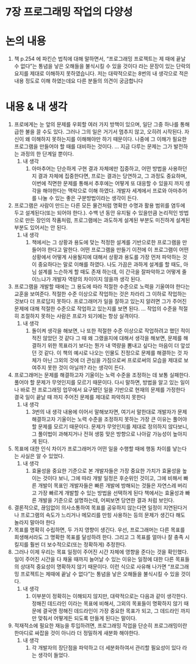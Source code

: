 # 7장 프로그래밍 작업의 다양성

# 논의 내용

1. 책 p.254 에 파킨슨 법칙에 대해 말하면서, “프로그래밍 프로젝트는 제 때에 끝날 수 없다”는 통념을 낳은 오해들을 불식시킬 수 있을 것이다 라는 문장이 있는 단락의 요지를 제대로 이해하지 못하였습니다. 저는 대략적으로는 8번의 내 생각으로 적은 내용 정도로 이해 하였는데요 다른 분들의 의견이 궁금합니다

# 내용 & 내 생각

1. 프로에게는 눈 앞의 문제를 우회할 여러 가지 방책이 있으며, 일단 그중 하나를 통해 급한 불을 끌 수도 있다. 그러나 그의 일은 거기서 멈추지 않고, 오히려 시작된다. 자신이 왜 이해하지 못하는지를 이해해야만 하기 때문이다. 나중에 그 이해가 필요한 프로그램을 만들어야 할 때를 대비하는 것이다. … 지금 다루는 문제는 그가 발전하는 과정의 한 단계일 뿐이다.
    1. 내 생각
        1. 아마추어는 단순하게 구현 결과 자체에만 집중하고, 어떤 방법을 사용하던지 결과 자체에 집중한다면, 프로는 결과는 당연하고, 그 과정도 중요하며, 이번에 직면한 문제를 통해서 추후에는 어떻게 또 대응할 수 있을지 까지 생각을 해야한다는 맥락으로 이해 하였다. 개발자 세계에서 프로와 아마추어를 나눌 수 있는 좋은 구분방법이라는 생각이 든다.
2. 프로그램은 사람이 만드는 다른 모든 물건처럼 명확한 수명과 활용 범위를 염두에 두고 설계된다(또는 되어야 한다.). 수백 년 동안 유지될 수 있을만큼 논리적인 방법으로 만든 장인의 작품처럼, 프로그램에는 과도하게 설계된 부분도 미진하게 설계된 부분도 있어서는 안 된다.
    1. 내 생각
        1. 책에서는 그 상황과 용도에 맞는 적정한 설계를 기반으로한 프로그램을 만들어야 한다고 말한다. 어떤 프로그램을 만들기 이전에 이 프로그램이 어떤 상황에서 어떻게 사용될지에 대해서 상황과 용도를 가장 먼저 파악하는 것이 중요하다는 말로 이해를 하였다. 나도 가끔은 과하게 설계를 할 때도, 아님 설계를 느슨하게 할 때도 존재 하는데, 이 간극을 잘파악하고 어떻게 줄이느냐가 개발자 역량의 차이이지 않을까 생각 된다.
3. 프로그램을 개발할 때에는 그 용도에 따라 적절한 수준으로 노력을 기울여야 한다는 교훈을 보여준다. 적절한 수준 이상으로 작업하는 것은 차라리 그 이하로 작업하는 것보다 더 프로답지 못하다. 프로그래머가 일을 잘하고 있는지 알려면 그가 주어진 문제에 대해 적절한 수준으로 작업하고 있는지를 보면 된다. … 작업의 수준을 적절히 조절하지 못하는 사람은 프로가 되기에는 항상 실격이다.
    1. 내 생각
        1. 돌이켜 생각을 해보면, 나 또한 적절한 수준 이상으로 작업하려고 했던 적이 적진 않았던 것 같다 그 때 왜 그랬을지에 대해서 생각을 해보면, 문제를 해결하기 위한 목표라기 보다는 뭔가 내 역량을 뽐내고 싶다는 마음이 더 앞섰던 것 같다. 이 책의 예시로 나오는 인물도 진정으로 문제를 해결하는 것 자체가 아닌 그외의 것에 더 관심을 가짐으로써 프로로써의 모습을 제대로 보여주지 못한 것이 아닐까? 라는 생각이 든다.
4. 프로그래머는 문제를 해결하고자 기울이는 노력 수준을 조정하는 데 보통 실패한다. 풀어야 할 문제가 무엇인지를 모르기 때문이다. 다시 말하면, 방법을 알고 있는 일이나 바로 전 프로그래밍 업무에서 요구됐던 일을 기반으로 현재의 문제를 가정한다 결국 일이 끝날 때 까지 주어진 문제를 제대로 파악하지 못한다
    1. 내 생각
        1. 3번의 내 생각 내용에 이어서 말해보자면, 여기서 말한대로 개발자가 문제 해결하고자 기울이는 노력 수준을 조정하지 못하는 가장 큰 이유는 풀어야 할 문제를 모르기 때문이다. 문제가 무엇인지를 제대로 정의하지 않다보니, 그 풀이법이 과해지거나 전혀 생뚱 맞은 방향으로 나아갈 가능성이 높아지게 된다.
5. 목표에 대한 인식 차이가 프로그래머가 어떤 일을 수행할 때에 행동 차이를 낳는다는 사실은 알 수 있었다.
    1. 내 생각
        1. 효율성을 중요한 기준으로 본 개발자들은 가장 중요한 가치가 효율성을 높이는 것이다 보니, 그에 따라 개발 일정은 후순위인 것이고, 그에 비해서 빠른 개발이 목표인 개발자들은 빠른 개발에 방해되는 것들은 자연스레 버리고 가장 빠르게 개발할 수 있는 방법을 선택하게 된다 책에서는 효율성과 빠른 개발을 기준으로 설명하는데, 어찌보면 당연한 결과 처럼 보인다. 
6. 결론적으로, 끊임없이 의사소통하여 목표를 공유하지 않는다면 일정이 지연된다거나 프로그램의 속도가 느리거나 메모리를 만힝 사용하는 등의 문제가 생긴다 해도 놀라지 말아야 한다
7. 목표를 명확히 수립하면, 두 가지 영향이 생긴다. 우선, 프로그래머는 다른 목표를 희생해서라도 그 명확한 목표를 달성하려 한다. 그리고 그 목표를 얼마나 잘 충족 시킬지를 훨씬 더 보수적으로(또는 정확하게) 추정한다.
8. 그러나 이제 우리는 목표 일정이 주어진 시간 자체에 영향을 준다는 것을 확인했다. 일이 주어진 시간을 다 채울 때까지 늘어날 수 있는 이유는 일정에 대한 다른 목표들의 상대적 중요성이 명확하지 않기 때문이다. 이런 식으로 사유해 나가면 “프로그래밍 프로젝트는 제때에 끝날 수 없다”는 통념을 낳은 오해들을 불식시킬 수 있을 것이다.
    1. 내 생각
        1. 이부분이 정확히는 이해되지 않지만, 대략적으로는 다음과 같이 생각한다. 정해진 데드라인 이라는 목표에 비해서, 그외의 목표들이 명확하지 않기 때문에 결국엔 정해진 데드라인이 가장 중요한 목표가 되고, 그 데드라인 까지만 맞춰서 어떻게든 되도록 만들게 된다는 말이다.
9. 적재적소에 필요한 재능을 투입하려면, 프로그래밍 작업을 단순히 프로그래밍이란 한마디로 싸잡을 것이 아니라 더 정밀하게 새분화 해야한다.
    1. 내 생각
        1. 각 개발자의 장단점을 파악하고 더 세분화하여서 관리할 필요성이 있다 라는 생각이 들었다.